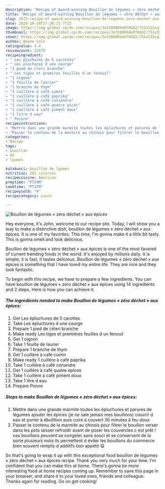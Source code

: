 ```yaml
---
description: "Recipe of Award-winning Bouillon de légumes « zéro déchet » aux épices"
title: "Recipe of Award-winning Bouillon de légumes « zéro déchet » aux épices"
slug: 2672-recipe-of-award-winning-bouillon-de-legumes-zero-dechet-aux-epices
date: 2020-10-24T17:38:21.772Z
image: https://img-global.cpcdn.com/recipes/3e158880de0fbb82/751x532cq70/bouillon-de-legumes-zero-dechet-aux-epices-photo-principale-de-la-recette.jpg
thumbnail: https://img-global.cpcdn.com/recipes/3e158880de0fbb82/751x532cq70/bouillon-de-legumes-zero-dechet-aux-epices-photo-principale-de-la-recette.jpg
cover: https://img-global.cpcdn.com/recipes/3e158880de0fbb82/751x532cq70/bouillon-de-legumes-zero-dechet-aux-epices-photo-principale-de-la-recette.jpg
author: Wayne Cole
ratingvalue: 4.4
reviewcount: 22879
recipeingredient:
- " Les pluchures de 5 carottes"
- " Les pluchures d une courge"
- "1 pied de cleri branche"
- " Les tiges et premires feuilles d un fenouil"
- "1 oignon"
- "1 feuille de laurier"
- "1 branche de thym"
- "1 cuillère à café cumin"
- "1 cuillère à café paprika"
- "1 cuillère à café coriandre"
- "1 cuillère à café quatre pices"
- "1 cuillère à café piment doux"
- "1 litre d eau"
- " Poivre"
recipeinstructions:
- "Mettre dans une grande marmite toutes les épluchures et parures de légumes ajouter les épices (je ne sale jamais mes bouillons) couvrir d eau et porter à ébullition puis cuire à couvert 30 minutes à feu doux"
- "Passer le contenu de la marmite au chinois pour filtrer le bouillon verser dans les pots laisser refroidir avant de poser les couvercles c est prêt ! ces bouillons peuvent se congeler sans souci et se conservent de la sorte plusieurs mois ils permettent d éviter les bouillons du commerce bien souvent remplis d additifs bon appétit 😋"
categories:
- Recipe
tags:
- bouillon
- de
- lgumes

katakunci: bouillon de lgumes 
nutrition: 282 calories
recipecuisine: American
preptime: "PT29M"
cooktime: "PT37M"
recipeyield: "4"
recipecategory: Lunch

---
```



![Bouillon de légumes « zéro déchet » aux épices](https://img-global.cpcdn.com/recipes/3e158880de0fbb82/751x532cq70/bouillon-de-legumes-zero-dechet-aux-epices-photo-principale-de-la-recette.jpg)

Hey everyone, it's John, welcome to our recipe site. Today, I will show you a way to make a distinctive dish, bouillon de légumes « zéro déchet » aux épices. It is one of my favorites. This time, I'm gonna make it a little bit tasty. This is gonna smell and look delicious.

Bouillon de légumes « zéro déchet » aux épices is one of the most favored of current trending foods in the world. It's enjoyed by millions daily. It is simple, it is fast, it tastes delicious. Bouillon de légumes « zéro déchet » aux épices is something that I have loved my entire life. They are nice and they look fantastic.




To begin with this recipe, we have to prepare a few ingredients. You can have bouillon de légumes « zéro déchet » aux épices using 14 ingredients and 2 steps. Here is how you can achieve it.

<!--inarticleads1-->

##### The ingredients needed to make Bouillon de légumes « zéro déchet » aux épices:

1. Get  Les épluchures de 5 carottes
1. Take  Les épluchures d une courge
1. Prepare 1 pied de céleri branche
1. Make ready  Les tiges et premières feuilles d un fenouil
1. Get 1 oignon
1. Take 1 feuille de laurier
1. Prepare 1 branche de thym
1. Get 1 cuillère à café cumin
1. Make ready 1 cuillère à café paprika
1. Take 1 cuillère à café coriandre
1. Get 1 cuillère à café quatre épices
1. Take 1 cuillère à café piment doux
1. Take 1 litre d eau
1. Prepare  Poivre




<!--inarticleads2-->

##### Steps to make Bouillon de légumes « zéro déchet » aux épices:

1. Mettre dans une grande marmite toutes les épluchures et parures de légumes ajouter les épices (je ne sale jamais mes bouillons) couvrir d eau et porter à ébullition puis cuire à couvert 30 minutes à feu doux
1. Passer le contenu de la marmite au chinois pour filtrer le bouillon verser dans les pots laisser refroidir avant de poser les couvercles c est prêt ! ces bouillons peuvent se congeler sans souci et se conservent de la sorte plusieurs mois ils permettent d éviter les bouillons du commerce bien souvent remplis d additifs bon appétit 😋




So that's going to wrap it up with this exceptional food bouillon de légumes « zéro déchet » aux épices recipe. Thank you very much for your time. I'm confident that you can make this at home. There's gonna be more interesting food at home recipes coming up. Remember to save this page in your browser, and share it to your loved ones, friends and colleague. Thanks again for reading. Go on get cooking!
